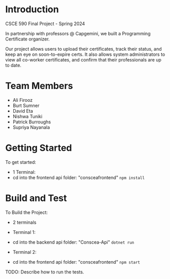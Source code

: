 # Introduction 
CSCE 590 Final Project - Spring 2024

In partnership with professors @ Capgemini, we built a Programming Certificate organizer.

Our project allows users to upload their certificates, track their status, and keep an eye on soon-to-expire certs.
It also allows system administrators to view all co-worker certificates, and confirm that their professionals are up to date.

# Team Members
- Ali Firooz
- Burt Sumner
- David Eta
- Nishwa Tuniki
- Patrick Burroughs
- Supriya Nayanala

# Getting Started
To get started:
- 1 Terminal:
 - cd into the frontend api folder: "consceafrontend"
`npm install`

# Build and Test
To Build the Project:

- 2 terminals
 - Terminal 1:
 - cd into the backend api folder: "Conscea-Api"
`dotnet run`

 - Terminal 2:
 - cd into the frontend api folder: "consceafrontend"
`npm start`

TODO: Describe how to run the tests. 
